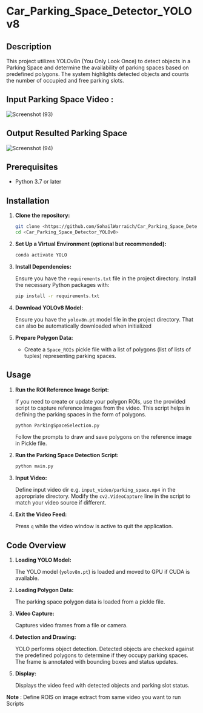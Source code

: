# Car_Parking_Space_Detector_YOLOv8

## Description

This project utilizes YOLOv8n (You Only Look Once) to detect objects in a Parking Space and determine the availability of parking spaces based on predefined polygons. The system highlights detected objects and counts the number of occupied and free parking slots.

## Input Parking Space Video :
 ![Screenshot (93)](https://github.com/user-attachments/assets/3aa2a1c8-ca29-4fbc-b623-dfcf5f52ba72)

## Output Resulted Parking Space

![Screenshot (94)](https://github.com/user-attachments/assets/4f48e9a2-5623-4b8a-bd09-d9991d75b11b)

## Prerequisites

- Python 3.7 or later

## Installation

1. **Clone the repository:**

    ```bash
    git clone <https://github.com/SohailWarraich/Car_Parking_Space_Detector_YOLOv8.git>
    cd <Car_Parking_Space_Detector_YOLOv8>
    ```

2. **Set Up a Virtual Environment (optional but recommended):**

    ```bash
    conda activate YOLO
    ```

3. **Install Dependencies:**

    Ensure you have the `requirements.txt` file in the project directory. Install the necessary Python packages with:

    ```bash
    pip install -r requirements.txt
    ```

4. **Download YOLOv8 Model:**

    Ensure you have the `yolov8n.pt` model file in the project directory. That can also be automatically downloaded when initialized

5. **Prepare Polygon Data:**

    - Create a `Space_ROIs` pickle file with a list of polygons (list of lists of tuples) representing parking spaces.

## Usage

1. **Run the ROI Reference Image Script:**

    If you need to create or update your polygon ROIs, use the provided script to capture reference images from the video. This script helps in defining the parking spaces in the form of polygons.

    ```bash
    python ParkingSpaceSelection.py
    ```

    Follow the prompts to draw and save polygons on the reference image in Pickle file.

2. **Run the Parking Space Detection Script:**

    ```bash
    python main.py
    ```

3. **Input Video:**

    Define input video dir e.g. `input_video/parking_space.mp4` in the appropriate directory. Modify the `cv2.VideoCapture` line in the script to match your video source if different.

4. **Exit the Video Feed:**

    Press `q` while the video window is active to quit the application.

## Code Overview

1. **Loading YOLO Model:**

   The YOLO model (`yolov8n.pt`) is loaded and moved to GPU if CUDA is available.

2. **Loading Polygon Data:**

   The parking space polygon data is loaded from a pickle file.

3. **Video Capture:**

   Captures video frames from a file or camera.

4. **Detection and Drawing:**

   YOLO performs object detection. Detected objects are checked against the predefined polygons to determine if they occupy parking spaces. The frame is annotated with bounding boxes and status updates.

5. **Display:**

   Displays the video feed with detected objects and parking slot status.

**Note** : Define ROIS on image extract from same video you want to run Scripts
